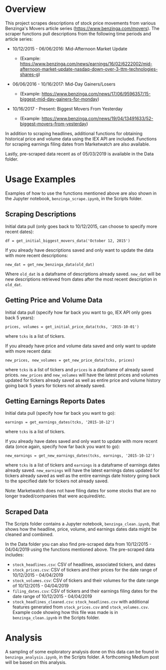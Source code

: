 # Overview #

This project scrapes descriptions of stock price movements from various Benzinga's Movers article series (https://www.benzinga.com/movers). The scraper functions pull descriptions from the following time periods and article series:

* 10/12/2015 - 06/06/2016: Mid-Afternoon Market Update 
  * (Example: https://www.benzinga.com/news/earnings/16/02/6222002/mid-afternoon-market-update-nasdaq-down-over-3-ttm-technologies-shares-g)
  
* 06/06/2016 - 10/16/2017: Mid-Day Gainers/Losers 
  * (Example: https://www.benzinga.com/news/17/06/9596357/15-biggest-mid-day-gainers-for-monday)
  
* 10/16/2017 - Present: Biggest Movers From Yesterday 
  * (Example: https://www.benzinga.com/news/19/04/13491633/52-biggest-movers-from-yesterday)
 
In addition to scraping headlines, additional functions for obtaining historical price and volume data using the IEX API are included. Functions for scraping earnings filing dates from Marketwatch are also available.

Lastly, pre-scraped data recent as of 05/03/2019 is available in the Data folder.

# Usage Examples #
Examples of how to use the functions mentioned above are also shown in the Jupyter notebook, `benzinga_scrape.ipynb`, in the Scripts folder.

## Scraping  Descriptions ##
Initial data pull (only goes back to 10/12/2015, can choose to specify more recent dates):

`df = get_initial_biggest_movers_data('October 12, 2015')`


If you already have descriptions saved and only want to update the data with more recent descriptions:

`new_dat = get_new_benzinga_data(old_dat)`

Where `old_dat` is a dataframe of descriptions already saved. `new_dat` will be new descriptions retrieved from dates after the most recent description in `old_dat`.

## Getting Price and Volume Data ##
Initial data pull (specify how far back you want to go, IEX API only goes back 5 years):

`prices, volumes = get_initial_price_data(tcks, '2015-10-01')`

where `tcks` is a list of tickers.

If you already have price and volume data saved and only want to update with more recent data:

`new_prices, new_volumes = get_new_price_data(tcks, prices)`

where `tcks` is a list of tickers and `prices` is a dataframe of already saved prices. `new_prices` and `new_volumes` will have the latest prices and volumes updated for tickers already saved as well as entire price and volume history going back 5 years for tickers not already saved. 

## Getting Earnings Reports Dates ##
Initial data pull (specify how far back you want to go):

`earnings = get_earnings_dates(tcks, '2015-10-12')`

where `tcks` is a list of tickers.

If you already have dates saved and only want to update with more recent data (once again, specify how far back you want to go):

`new_earnings = get_new_earnings_dates(tcks, earnings, '2015-10-12')`

where `tcks` is a list of tickers and `earnings` is a dataframe of earnings dates already saved. `new_earnings` will have the latest earnings dates updated for tickers already saved as well as the entire earnings date history going back to the specified date for tickers not already saved.

Note: Marketwatch does not have filing dates for some stocks that are no longer traded/companies that were acquired/etc.

## Scraped Data ##
The Scripts folder contains a Jupyter notebook, `benzinga_clean.ipynb`, that shows how the headline, price, volume, and earnings dates data might be cleaned and combined. 

In the Data folder you can also find pre-scraped data from 10/12/2015 - 04/04/2019 using the functions mentioned above. The pre-scraped data includes:

* `stock_headlines.csv`: CSV of headlines, associated tickers, and dates 
* `stock_prices.csv`: CSV of tickers and their prices for the date range of 10/12/2015 - 04/04/2019
* `stock_volumes.csv`: CSV of tickers and their volumes for the date range of 10/12/2015 - 04/04/2019
* `filing_dates.csv`: CSV of tickers and their earnings filing dates for the date range of 10/12/2015 - 04/04/2019
* `stock_headlines_cleaned.csv`: `stock_headlines.csv` with additional features generated from `stock_prices.csv` and `stock_volumes.csv`. Example code showing how this file was made is in `benzinga_clean.ipynb` in the Scripts folder.

# Analysis #
A sampling of some exploratory analysis done on this data can be found in `benzinga_analysis.ipynb`, in the Scripts folder. A forthcoming Medium post will be based on this analysis. 
